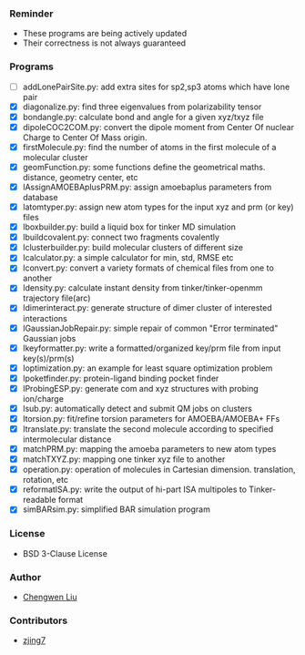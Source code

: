 ### Reminder 
  * These programs are being actively updated
  * Their correctness is not always guaranteed 

### Programs
  * [ ] addLonePairSite.py: add extra sites for sp2,sp3 atoms which have lone pair 
  * [x] diagonalize.py: find three eigenvalues from polarizability tensor
  * [x] bondangle.py: calculate bond and angle for a given xyz/txyz file
  * [x] dipoleCOC2COM.py: convert the dipole moment from Center Of nuclear Charge to Center Of Mass origin. 
  * [x] firstMolecule.py: find the number of atoms in the first molecule of a molecular cluster
  * [x] geomFunction.py: some functions define the geometrical maths. distance, geometry center, etc 
  * [x] lAssignAMOEBAplusPRM.py: assign amoebaplus parameters from database 
  * [x] latomtyper.py: assign new atom types for the input xyz and prm (or key) files 
  * [x] lboxbuilder.py: build a liquid box for tinker MD simulation
  * [x] lbuildcovalent.py: connect two fragments covalently 
  * [x] lclusterbuilder.py: build molecular clusters of different size 
  * [x] lcalculator.py: a simple calculator for min, std, RMSE etc
  * [x] lconvert.py: convert a variety formats of chemical files from one to another
  * [x] ldensity.py: calculate instant density from tinker/tinker-openmm trajectory file(arc) 
  * [x] ldimerinteract.py: generate structure of dimer cluster of interested interactions
  * [x] lGaussianJobRepair.py: simple repair of common "Error terminated" Gaussian jobs 
  * [x] lkeyformatter.py: write a formatted/organized key/prm file from input key(s)/prm(s) 
  * [x] loptimization.py: an example for least square optimization problem
  * [x] lpoketfinder.py: protein-ligand binding pocket finder
  * [x] lProbingESP.py: generate com and xyz structures with probing ion/charge 
  * [x] lsub.py: automatically detect and submit QM jobs on clusters 
  * [x] ltorsion.py: fit/refine torsion parameters for AMOEBA/AMOEBA+ FFs
  * [x] ltranslate.py: translate the second molecule according to specified intermolecular distance 
  * [x] matchPRM.py: mapping the amoeba parameters to new atom types 
  * [x] matchTXYZ.py: mapping one tinker xyz file to another 
  * [x] operation.py: operation of molecules in Cartesian dimension. translation, rotation, etc 
  * [x] reformatISA.py: write the output of hi-part ISA multipoles to Tinker-readable format
  * [x] simBARsim.py: simplified BAR simulation program

### License 
  * BSD 3-Clause License

### Author
  * [Chengwen Liu](http://leucinw.com)

### Contributors
  * [zjing7](https://github.com/zjing7) 
